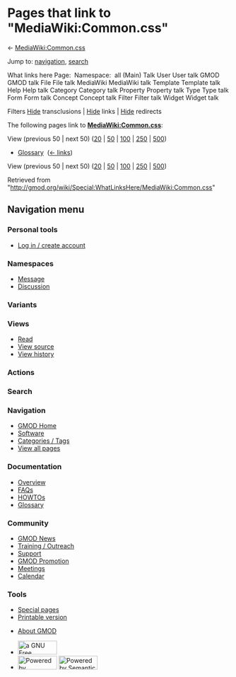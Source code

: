 <div id="mw-page-base" class="noprint">

</div>

<div id="mw-head-base" class="noprint">

</div>

<div id="content" class="mw-body" role="main">

<span id="top"></span>

<div id="mw-js-message" style="display:none;">

</div>



# <span dir="auto">Pages that link to "MediaWiki:Common.css"</span>

<div id="bodyContent">

<div id="contentSub">

←
[MediaWiki:Common.css](/wiki/MediaWiki:Common.css "MediaWiki:Common.css")

</div>

<div id="jump-to-nav" class="mw-jump">

Jump to: [navigation](#mw-navigation), [search](#p-search)

</div>

<div id="mw-content-text">

What links here Page:  Namespace:  all (Main) Talk User User talk GMOD
GMOD talk File File talk MediaWiki MediaWiki talk Template Template talk
Help Help talk Category Category talk Property Property talk Type Type
talk Form Form talk Concept Concept talk Filter Filter talk Widget
Widget talk

Filters
[Hide](/mediawiki/index.php?title=Special:WhatLinksHere/MediaWiki:Common.css&hidetrans=1 "Special:WhatLinksHere/MediaWiki:Common.css")
transclusions \|
[Hide](/mediawiki/index.php?title=Special:WhatLinksHere/MediaWiki:Common.css&hidelinks=1 "Special:WhatLinksHere/MediaWiki:Common.css")
links \|
[Hide](/mediawiki/index.php?title=Special:WhatLinksHere/MediaWiki:Common.css&hideredirs=1 "Special:WhatLinksHere/MediaWiki:Common.css")
redirects

The following pages link to
**[MediaWiki:Common.css](/wiki/MediaWiki:Common.css "MediaWiki:Common.css")**:

View (previous 50 \| next 50)
([20](/mediawiki/index.php?title=Special:WhatLinksHere/MediaWiki:Common.css&limit=20 "Special:WhatLinksHere/MediaWiki:Common.css")
\|
[50](/mediawiki/index.php?title=Special:WhatLinksHere/MediaWiki:Common.css&limit=50 "Special:WhatLinksHere/MediaWiki:Common.css")
\|
[100](/mediawiki/index.php?title=Special:WhatLinksHere/MediaWiki:Common.css&limit=100 "Special:WhatLinksHere/MediaWiki:Common.css")
\|
[250](/mediawiki/index.php?title=Special:WhatLinksHere/MediaWiki:Common.css&limit=250 "Special:WhatLinksHere/MediaWiki:Common.css")
\|
[500](/mediawiki/index.php?title=Special:WhatLinksHere/MediaWiki:Common.css&limit=500 "Special:WhatLinksHere/MediaWiki:Common.css"))

- [Glossary](/wiki/Glossary "Glossary") ‎
  <span class="mw-whatlinkshere-tools">([←
  links](/mediawiki/index.php?title=Special:WhatLinksHere&target=Glossary "Special:WhatLinksHere"))</span>

View (previous 50 \| next 50)
([20](/mediawiki/index.php?title=Special:WhatLinksHere/MediaWiki:Common.css&limit=20 "Special:WhatLinksHere/MediaWiki:Common.css")
\|
[50](/mediawiki/index.php?title=Special:WhatLinksHere/MediaWiki:Common.css&limit=50 "Special:WhatLinksHere/MediaWiki:Common.css")
\|
[100](/mediawiki/index.php?title=Special:WhatLinksHere/MediaWiki:Common.css&limit=100 "Special:WhatLinksHere/MediaWiki:Common.css")
\|
[250](/mediawiki/index.php?title=Special:WhatLinksHere/MediaWiki:Common.css&limit=250 "Special:WhatLinksHere/MediaWiki:Common.css")
\|
[500](/mediawiki/index.php?title=Special:WhatLinksHere/MediaWiki:Common.css&limit=500 "Special:WhatLinksHere/MediaWiki:Common.css"))

</div>

<div class="printfooter">

Retrieved from
"<http://gmod.org/wiki/Special:WhatLinksHere/MediaWiki:Common.css>"

</div>

<div id="catlinks" class="catlinks catlinks-allhidden">

</div>

<div class="visualClear">

</div>

</div>

</div>

<div id="mw-navigation">

## Navigation menu

<div id="mw-head">

<div id="p-personal" role="navigation"
aria-labelledby="p-personal-label">

### Personal tools

- <span id="pt-login"><a
  href="/mediawiki/index.php?title=Special:UserLogin&amp;returnto=Special%3AWhatLinksHere%2FMediaWiki%3ACommon.css"
  accesskey="o"
  title="You are encouraged to log in; however, it is not mandatory [o]">Log
  in / create account</a></span>

</div>

<div id="left-navigation">

<div id="p-namespaces" class="vectorTabs" role="navigation"
aria-labelledby="p-namespaces-label">

### Namespaces

- <span id="ca-nstab-mediawiki"><a href="/wiki/MediaWiki:Common.css" accesskey="c"
  title="View the system message [c]">Message</a></span>
- <span id="ca-talk"><a
  href="/mediawiki/index.php?title=MediaWiki_talk:Common.css&amp;action=edit&amp;redlink=1"
  accesskey="t"
  title="Discussion about the content page [t]">Discussion</a></span>

</div>

<div id="p-variants" class="vectorMenu emptyPortlet" role="navigation"
aria-labelledby="p-variants-label">

### 

### Variants[](#)

<div class="menu">

</div>

</div>

</div>

<div id="right-navigation">

<div id="p-views" class="vectorTabs" role="navigation"
aria-labelledby="p-views-label">

### Views

- <span id="ca-view">[Read](/wiki/MediaWiki:Common.css)</span>
- <span id="ca-viewsource"><a
  href="/mediawiki/index.php?title=MediaWiki:Common.css&amp;action=edit"
  accesskey="e" title="This page is protected.
  You can view its source [e]">View source</a></span>
- <span id="ca-history"><a
  href="/mediawiki/index.php?title=MediaWiki:Common.css&amp;action=history"
  accesskey="h" title="Past revisions of this page [h]">View history</a></span>

</div>

<div id="p-cactions" class="vectorMenu emptyPortlet" role="navigation"
aria-labelledby="p-cactions-label">

### Actions[](#)

<div class="menu">

</div>

</div>

<div id="p-search" role="search">

### Search

<div id="simpleSearch">

</div>

</div>

</div>

</div>

<div id="mw-panel">

<div id="p-logo" role="banner">

<a href="/wiki/Main_Page"
style="background-image: url(http://gmod.org/images/GMOD-cogs.png);"
title="Visit the main page"></a>

</div>

<div id="p-Navigation" class="portal" role="navigation"
aria-labelledby="p-Navigation-label">

### Navigation

<div class="body">

- <span id="n-GMOD-Home">[GMOD Home](/wiki/Main_Page)</span>
- <span id="n-Software">[Software](/wiki/GMOD_Components)</span>
- <span id="n-Categories-.2F-Tags">[Categories /
  Tags](/wiki/Categories)</span>
- <span id="n-View-all-pages">[View all
  pages](/wiki/Special:AllPages)</span>

</div>

</div>

<div id="p-Documentation" class="portal" role="navigation"
aria-labelledby="p-Documentation-label">

### Documentation

<div class="body">

- <span id="n-Overview">[Overview](/wiki/Overview)</span>
- <span id="n-FAQs">[FAQs](/wiki/Category:FAQ)</span>
- <span id="n-HOWTOs">[HOWTOs](/wiki/Category:HOWTO)</span>
- <span id="n-Glossary">[Glossary](/wiki/Glossary)</span>

</div>

</div>

<div id="p-Community" class="portal" role="navigation"
aria-labelledby="p-Community-label">

### Community

<div class="body">

- <span id="n-GMOD-News">[GMOD News](/wiki/GMOD_News)</span>
- <span id="n-Training-.2F-Outreach">[Training /
  Outreach](/wiki/Training_and_Outreach)</span>
- <span id="n-Support">[Support](/wiki/Support)</span>
- <span id="n-GMOD-Promotion">[GMOD
  Promotion](/wiki/GMOD_Promotion)</span>
- <span id="n-Meetings">[Meetings](/wiki/Meetings)</span>
- <span id="n-Calendar">[Calendar](/wiki/Calendar)</span>

</div>

</div>

<div id="p-tb" class="portal" role="navigation"
aria-labelledby="p-tb-label">

### Tools

<div class="body">

- <span id="t-specialpages"><a href="/wiki/Special:SpecialPages" accesskey="q"
  title="A list of all special pages [q]">Special pages</a></span>
- <span id="t-print"><a
  href="/mediawiki/index.php?title=Special:WhatLinksHere/MediaWiki:Common.css&amp;printable=yes"
  rel="alternate" accesskey="p"
  title="Printable version of this page [p]">Printable version</a></span>

</div>

</div>

</div>

</div>

<div id="footer" role="contentinfo">

- <span id="footer-places-about">[About
  GMOD](/wiki/GMOD:About "GMOD:About")</span>

<!-- -->

- <span id="footer-copyrightico">[<img src="http://www.gnu.org/graphics/gfdl-logo-small.png" width="88"
  height="31" alt="a GNU Free Documentation License" />](http://www.gnu.org/licenses/fdl-1.3.html)</span>
- <span id="footer-poweredbyico">[<img src="/mediawiki/skins/common/images/poweredby_mediawiki_88x31.png"
  width="88" height="31" alt="Powered by MediaWiki" />](//www.mediawiki.org/)
  [<img
  src="/mediawiki/extensions/SemanticMediaWiki/includes/../resources/images/smw_button.png"
  width="88" height="31" alt="Powered by Semantic MediaWiki" />](https://www.semantic-mediawiki.org/wiki/Semantic_MediaWiki)</span>

<div style="clear:both">

</div>

</div>
